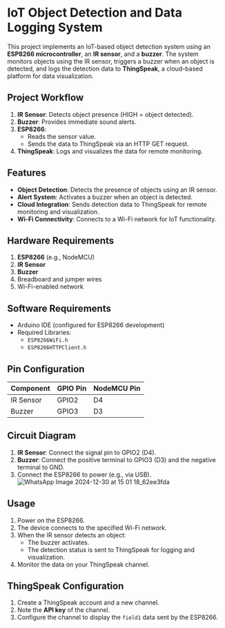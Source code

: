 # IoT Object Detection and Data Logging System

This project implements an IoT-based object detection system using an **ESP8266 microcontroller**, an **IR sensor**, and a **buzzer**. The system monitors objects using the IR sensor, triggers a buzzer when an object is detected, and logs the detection data to **ThingSpeak**, a cloud-based platform for data visualization.

## Project Workflow
1. **IR Sensor**: Detects object presence (HIGH = object detected).
2. **Buzzer**: Provides immediate sound alerts.
3. **ESP8266**: 
   - Reads the sensor value.
   - Sends the data to ThingSpeak via an HTTP GET request.
4. **ThingSpeak**: Logs and visualizes the data for remote monitoring.
## Features
- **Object Detection**: Detects the presence of objects using an IR sensor.
- **Alert System**: Activates a buzzer when an object is detected.
- **Cloud Integration**: Sends detection data to ThingSpeak for remote monitoring and visualization.
- **Wi-Fi Connectivity**: Connects to a Wi-Fi network for IoT functionality.
## Hardware Requirements
1. **ESP8266** (e.g., NodeMCU)
2. **IR Sensor**
3. **Buzzer**
4. Breadboard and jumper wires
5. Wi-Fi-enabled network
## Software Requirements
- Arduino IDE (configured for ESP8266 development)
- Required Libraries:
  - `ESP8266WiFi.h`
  - `ESP8266HTTPClient.h`
## Pin Configuration
| Component      | GPIO Pin | NodeMCU Pin |
|----------------|----------|-------------|
| IR Sensor      | GPIO2    | D4          |
| Buzzer         | GPIO3    | D3          |
## Circuit Diagram
1. **IR Sensor**: Connect the signal pin to GPIO2 (D4).
2. **Buzzer**: Connect the positive terminal to GPIO3 (D3) and the negative terminal to GND.
3. Connect the ESP8266 to power (e.g., via USB).
   ![WhatsApp Image 2024-12-30 at 15 01 18_62ee3fda](https://github.com/user-attachments/assets/62b0583d-08e7-40eb-9d2b-efd955c0c372)


## Usage
1. Power on the ESP8266.
2. The device connects to the specified Wi-Fi network.
3. When the IR sensor detects an object:
   - The buzzer activates.
   - The detection status is sent to ThingSpeak for logging and visualization.
4. Monitor the data on your ThingSpeak channel.
## ThingSpeak Configuration
1. Create a ThingSpeak account and a new channel.
2. Note the **API key** of the channel.
3. Configure the channel to display the `field1` data sent by the ESP8266.
